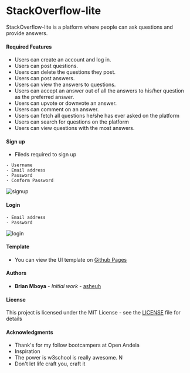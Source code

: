 # StackOverflow-lite

StackOverflow-lite is a platform where people can ask questions and provide answers.

#### Required Features

- Users can create an account and log in.
- Users can post questions.
- Users can delete the questions they post.
- Users can post answers.
- Users can view the answers to questions.
- Users can accept an answer out of all the answers to his/her question as the preferred answer.
- Users can upvote or downvote an answer.
- Users can comment on an answer.
- Users can fetch all questions he/she has ever asked on the platform
- Users can search for questions on the platform
- Users can view questions with the most answers.

#### Sign up
- Fileds required to sign up

```
- Username
- Email address
- Password
- Conform Password

```
![signup](https://user-images.githubusercontent.com/22955146/43834826-45c57c3a-9b18-11e8-9c44-6d46e0fc614f.png)

#### Login

```
- Email address
- Password
```
![login](https://user-images.githubusercontent.com/22955146/43835943-5f443e68-9b1c-11e8-9cbf-1d4e154f722a.png)

#### Template
- You can view the UI template on [Github Pages](https://asheuh.github.io/StackOverflow-lite)

#### Authors

* **Brian Mboya** - *Initial work* - [asheuh](https://github.com/asheuh)

#### License

This project is licensed under the MIT License - see the [LICENSE](LICENSE) file for details

#### Acknowledgments

* Thank's for my follow bootcampers at Open Andela
* Inspiration
* The power is w3school is really awesome. N
* Don't let life craft you, craft it

